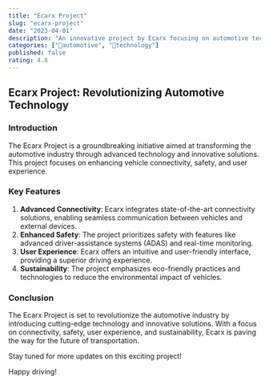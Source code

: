 ```yaml
---
title: "Ecarx Project"
slug: "ecarx-project"
date: "2023-04-01"
description: "An innovative project by Ecarx focusing on automotive technology."
categories: ["🚗automotive", "🔧technology"]
published: false
rating: 4.8
---
```


## Ecarx Project: Revolutionizing Automotive Technology

### Introduction

The Ecarx Project is a groundbreaking initiative aimed at transforming the automotive industry through advanced technology and innovative solutions. This project focuses on enhancing vehicle connectivity, safety, and user experience.

### Key Features

1. **Advanced Connectivity**: Ecarx integrates state-of-the-art connectivity solutions, enabling seamless communication between vehicles and external devices.
2. **Enhanced Safety**: The project prioritizes safety with features like advanced driver-assistance systems (ADAS) and real-time monitoring.
3. **User Experience**: Ecarx offers an intuitive and user-friendly interface, providing a superior driving experience.
4. **Sustainability**: The project emphasizes eco-friendly practices and technologies to reduce the environmental impact of vehicles.

### Conclusion

The Ecarx Project is set to revolutionize the automotive industry by introducing cutting-edge technology and innovative solutions. With a focus on connectivity, safety, user experience, and sustainability, Ecarx is paving the way for the future of transportation.

Stay tuned for more updates on this exciting project!

Happy driving!
